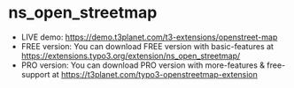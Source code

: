 # ns_open_streetmap

- LIVE demo: https://demo.t3planet.com/t3-extensions/openstreet-map
- FREE version: You can download FREE version with basic-features at https://extensions.typo3.org/extension/ns_open_streetmap/
- PRO version: You can download PRO version with more-features & free-support at https://t3planet.com/typo3-openstreetmap-extension